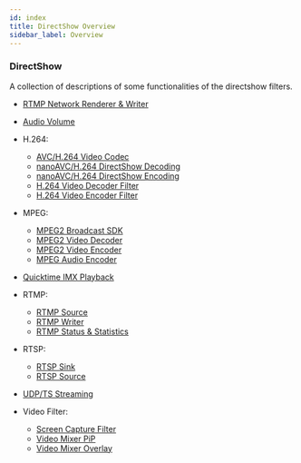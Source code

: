 ```yaml
---
id: index
title: DirectShow Overview
sidebar_label: Overview
---
```


### DirectShow
A collection of descriptions of some functionalities of the directshow filters.

- [RTMP Network Renderer & Writer](./directshow_rtmp_writer)
- [Audio Volume](./directshow_audio_volume)

- H.264:
    * [AVC/H.264 Video Codec](./directshow_avc_h264)
    * [nanoAVC/H.264 DirectShow Decoding](./directshow_nanoAVC_decoding_sdk)
    * [nanoAVC/H.264 DirectShow Encoding](./directshow_nanoAVC_encoding_sdk)
    * [H.264 Video Decoder Filter](./directshow_h264_video_decoder)
    * [H.264 Video Encoder Filter](./directshow_h264_video_encoder)
- MPEG:
    - [MPEG2 Broadcast SDK](./directshow_mpeg2_broadcast_sdk)
    - [MPEG2 Video Decoder](./directshow_mpeg2_video_decoder)
    - [MPEG2 Video Encoder](./directshow_mpeg2_video_encoder)
    - [MPEG Audio Encoder](./directshow_mpeg_audio_encoder)
- [Quicktime IMX Playback](./directshow_quicktime_imx)
- RTMP:
    - [RTMP Source](./directshow_rtmp_source)
    - [RTMP Writer](./directshow_rtmp_writer)
    - [RTMP Status & Statistics](./directshow_rtmp_status_statistics)
- RTSP:
    - [RTSP Sink](./directshow_rtsp_sink)
    - [RTSP Source](./directshow_rtsp_source)
- [UDP/TS Streaming](./directshow_udp_ts_streaming)
- Video Filter:
    - [Screen Capture Filter](./directshow_screen_capture_filter)
    - [Video Mixer PiP](./directshow_video_mixer)
    - [Video Mixer Overlay](./directshow_overlay_mixing)

